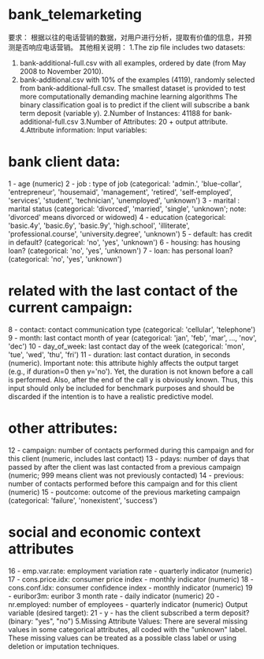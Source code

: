 # bank_telemarketing
要求：
根据以往的电话营销的数据，对用户进行分析，提取有价值的信息，并预测是否响应电话营销。
其他相关说明：
1.The zip file includes two datasets: 
  1) bank-additional-full.csv with all examples, ordered by date (from May 2008 to November 2010).
  2) bank-additional.csv with 10% of the examples (4119), randomly selected from bank-additional-full.csv.
   The smallest dataset is provided to test more computationally demanding machine learning algorithms 
   The binary classification goal is to predict if the client will subscribe a bank term deposit (variable y).
2.Number of Instances: 41188 for bank-additional-full.csv
3.Number of Attributes: 20 + output attribute.
4.Attribute information:
Input variables:
# bank client data:
1 - age (numeric)
2 - job : type of job (categorical: 'admin.', 'blue-collar', 'entrepreneur',  'housemaid', 'management', 'retired', 'self-employed', 'services', 'student', 'technician', 'unemployed', 'unknown')
3 - marital : marital status (categorical: 'divorced', 'married', 'single', 'unknown'; note: 'divorced' means divorced or widowed)
4 - education (categorical: 'basic.4y', 'basic.6y', 'basic.9y', 'high.school', 'illiterate', 'professional.course', 'university.degree', 'unknown')
5 - default: has credit in default? (categorical: 'no', 'yes', 'unknown')
6 - housing: has housing loan? (categorical: 'no', 'yes', 'unknown')
7 - loan: has personal loan? (categorical: 'no', 'yes', 'unknown')
# related with the last contact of the current campaign:
8 - contact: contact communication type (categorical: 'cellular', 'telephone') 
9 - month: last contact month of year (categorical: 'jan', 'feb', 'mar', ..., 'nov', 'dec')
10 - day_of_week: last contact day of the week (categorical: 'mon', 'tue', 'wed', 'thu', 'fri')
11 - duration: last contact duration, in seconds (numeric). Important note: this attribute highly affects the output target (e.g., if duration=0 then y='no'). Yet, the duration is not known before a call is performed. Also, after the end of the call y is obviously known. Thus, this input should only be included for benchmark purposes and should be discarded if the intention is to have a realistic predictive model.
# other attributes:
12 - campaign: number of contacts performed during this campaign and for this client (numeric, includes last contact)
13 - pdays: number of days that passed by after the client was last contacted from a previous campaign (numeric; 999 means client was not previously contacted)
14 - previous: number of contacts performed before this campaign and for this client (numeric)
15 - poutcome: outcome of the previous marketing campaign (categorical: 'failure', 'nonexistent', 'success')
# social and economic context attributes
16 - emp.var.rate: employment variation rate - quarterly indicator (numeric)
17 - cons.price.idx: consumer price index - monthly indicator (numeric) 
18 - cons.conf.idx: consumer confidence index - monthly indicator (numeric) 
19 - euribor3m: euribor 3 month rate - daily indicator (numeric)
20 - nr.employed: number of employees - quarterly indicator (numeric)
  Output variable (desired target):
21 - y - has the client subscribed a term deposit? (binary: "yes", "no")
5.Missing Attribute Values:
 There are several missing values in some categorical attributes, all coded with the "unknown" label. These missing values can be treated as a possible class label or using deletion or imputation techniques.


